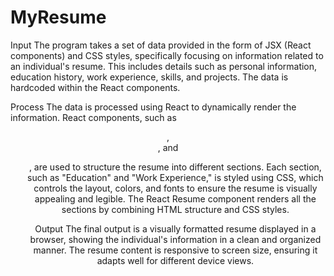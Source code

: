 # MyResume

Input
The program takes a set of data provided in the form of JSX (React components) and CSS styles, specifically focusing on information related to an individual's resume. This includes details such as personal information, education history, work experience, skills, and projects. The data is hardcoded within the React components.

Process
The data is processed using React to dynamically render the information. React components, such as <header>, <section>, and <ul>, are used to structure the resume into different sections. Each section, such as "Education" and "Work Experience," is styled using CSS, which controls the layout, colors, and fonts to ensure the resume is visually appealing and legible. The React Resume component renders all the sections by combining HTML structure and CSS styles.

Output
The final output is a visually formatted resume displayed in a browser, showing the individual's information in a clean and organized manner. The resume content is responsive to screen size, ensuring it adapts well for different device views.